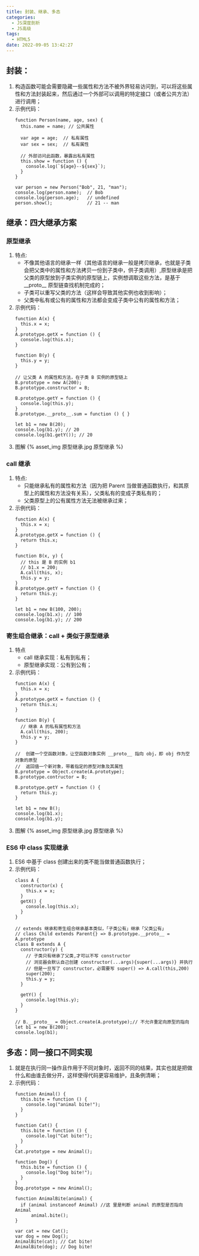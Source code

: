 ```yaml
---
title: 封装、继承、多态
categories:
  - JS深度剖析
  - JS高级
tags:
  - HTML5
date: 2022-09-05 13:42:27
---
```


## 封装：

1. 构造函数可能会需要隐藏一些属性和方法不被外界轻易访问到，可以将这些属性和方法封装起来，然后通过一个外部可以调用的特定接口（或者公共方法）进行调用；
2. 示例代码：
   ```JS
   function Person(name, age, sex) {
     this.name = name; // 公共属性

     var age = age;  // 私有属性
     var sex = sex;  // 私有属性

     // 外部访问此函数，暴露出私有属性
     this.show = function () {
       console.log(`${age}--${sex}`);
     }
   }

   var person = new Person("Bob", 21, "man");
   console.log(person.name);  // Bob
   console.log(person.age);   // undefined
   person.show();             // 21 -- man
   ```

## 继承：四大继承方案

### 原型继承
1. 特点:
    - 不像其他语言的继承一样（其他语言的继承一般是拷贝继承，也就是子类会把父类中的属性和方法拷贝一份到子类中，供子类调用）,原型继承是把父类的原型放到子类实例的原型链上，实例想调取这些方法，是基于 \_\_proto\_\_ 原型链查找机制完成的；
    - 子类可以重写父类的方法（这样会导致其他实例也收到影响）；
    - 父类中私有或公有的属性和方法都会变成子类中公有的属性和方法；
2. 示例代码：
    ```JS
    function A(x) {
      this.x = x;
    }
    A.prototype.getX = function () {
      console.log(this.x);
    }
    
    function B(y) {
      this.y = y;
    }
    
    // 让父类 A 的属性和方法，在子类 B 实例的原型链上
    B.prototype = new A(200);
    B.prototype.constructor = B;
    
    B.prototype.getY = function () {
      console.log(this.y);
    }
    B.prototype.__proto__.sum = function () { }
    
    let b1 = new B(20);
    console.log(b1.y); // 20
    console.log(b1.getY()); // 20
    ```
3. 图解
    {% asset_img 原型继承.jpg 原型继承 %}

### call 继承
1. 特点: 
    - 只能继承私有的属性和方法（因为把 Parent 当做普通函数执行，和其原型上的属性和方法没有关系），父类私有的变成子类私有的；
    - 父类原型上的公有属性方法无法被继承过来；
2. 示例代码：
    ```JS
    function A(x) {
      this.x = x;
    }
    A.prototype.getX = function () {
      return this.x;
    }
    
    function B(x, y) {
      // this 是 B 的实例 b1
      // b1.x = 200;
      A.call(this, x);
      this.y = y;
    }
    B.prototype.getY = function () {
      return this.y;
    }
    
    let b1 = new B(100, 200);
    console.log(b1.x); // 100
    console.log(b1.y); // 200
    ```

### 寄生组合继承：call + 类似于原型继承
1. 特点
    - call 继承实现：私有到私有；
    - 原型继承实现：公有到公有；
2. 示例代码：
    ```JS
    function A(x) {
      this.x = x;
    }
    A.prototype.getX = function () {
      return this.x;
    }
    
    function B(y) {
      // 继承 A 的私有属性和方法
      A.call(this, 200);
      this.y = y;
    }
    
    //  创建一个空函数对象，让空函数对象实例 __proto__ 指向 obj，即 obj 作为空对象的原型
    //  返回值一个新对象，带着指定的原型对象及其属性
    B.prototype = Object.create(A.prototype);
    B.prototype.contructor = B;
    
    B.prototype.getY = function () {
      return this.y;
    }
    
    let b1 = new B();
    console.log(b1.x);
    console.log(b1.y);
    ```
3. 图解
    {% asset_img 原型继承.jpg 原型继承 %}

### ES6 中 class 实现继承
1. ES6 中基于 class 创建出来的类不能当做普通函数执行；
2. 示例代码：
    ```JS
    class A {
      constructor(x) {
        this.x = x;
      }
      getX() {
        console.log(this.x);
      }
    }
    
    // extends 继承和寄生组合继承基本类似，「子类公有」继承「父类公有」
    // class Child extends Parent{} => B.prototype.__proto__ = A.prototype
    class B extends A {
      constructor(y) {
        // 子类只有继承了父类,才可以不写 constructor
        // 浏览器会默认自己创建 constructor(...args){super(...args)} 并执行
        // 但是一旦写了 constructor，必需要写 super() => A.call(this,200)
        super(200);
        this.y = y;
      }
  
      getY() {
        console.log(this.y);
      }
    }
    
    // B.__proto__ = Object.create(A.prototype);// 不允许重定向原型的指向
    let b1 = new B(200);
    console.log(b1);
    ```

## 多态：同一接口不同实现
1. 就是在执行同一操作且作用于不同对象时，返回不同的结果，其实也就是把做什么和由谁去做分开，这样使得代码更容易维护，且条例清晰；
2. 示例代码：
   ```JS
   function Animal() {
     this.bite = function () {
       console.log("animal bite!");
     }
   }

   function Cat() {
     this.bite = function () {
       console.log("Cat bite!");
     }
   }
   Cat.prototype = new Animal();

   function Dog() {
     this.bite = function () {
       console.log("Dog bite!");
     }
   }
   Dog.prototype = new Animal();

   function AnimalBite(animal) {
     if (animal instanceof Animal) //这 里是判断 animal 的原型是否指向 Animal
         animal.bite();
   }

   var cat = new Cat();
   var dog = new Dog();
   AnimalBite(cat); // Cat bite!
   AnimalBite(dog); // Dog bite!
   ```
